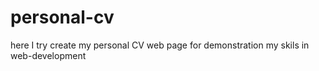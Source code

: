 # personal-cv
here I try create my personal CV web page for demonstration my skils in web-development
